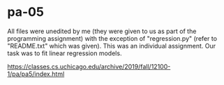 # pa-05
All files were unedited by me (they were given to us as part of the programming assignment) with the exception of "regression.py" (refer to "README.txt" which was given). This was an individual assignment. Our task was to fit linear regression models.

https://classes.cs.uchicago.edu/archive/2019/fall/12100-1/pa/pa5/index.html
